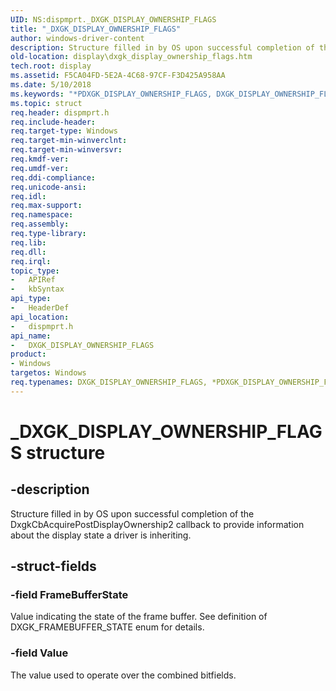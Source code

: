 ```yaml
---
UID: NS:dispmprt._DXGK_DISPLAY_OWNERSHIP_FLAGS
title: "_DXGK_DISPLAY_OWNERSHIP_FLAGS"
author: windows-driver-content
description: Structure filled in by OS upon successful completion of the DxgkCbAcquirePostDisplayOwnership2 callback to provide information about the display state a driver is inheriting.
old-location: display\dxgk_display_ownership_flags.htm
tech.root: display
ms.assetid: F5CA04FD-5E2A-4C68-97CF-F3D425A958AA
ms.date: 5/10/2018
ms.keywords: "*PDXGK_DISPLAY_OWNERSHIP_FLAGS, DXGK_DISPLAY_OWNERSHIP_FLAGS, DXGK_DISPLAY_OWNERSHIP_FLAGS structure [Display Devices], PDXGK_DISPLAY_OWNERSHIP_FLAGS, PDXGK_DISPLAY_OWNERSHIP_FLAGS structure pointer [Display Devices], _DXGK_DISPLAY_OWNERSHIP_FLAGS, display.dxgk_display_ownership_flags, dispmprt/DXGK_DISPLAY_OWNERSHIP_FLAGS, dispmprt/PDXGK_DISPLAY_OWNERSHIP_FLAGS"
ms.topic: struct
req.header: dispmprt.h
req.include-header: 
req.target-type: Windows
req.target-min-winverclnt: 
req.target-min-winversvr: 
req.kmdf-ver: 
req.umdf-ver: 
req.ddi-compliance: 
req.unicode-ansi: 
req.idl: 
req.max-support: 
req.namespace: 
req.assembly: 
req.type-library: 
req.lib: 
req.dll: 
req.irql: 
topic_type:
-	APIRef
-	kbSyntax
api_type:
-	HeaderDef
api_location:
-	dispmprt.h
api_name:
-	DXGK_DISPLAY_OWNERSHIP_FLAGS
product:
- Windows
targetos: Windows
req.typenames: DXGK_DISPLAY_OWNERSHIP_FLAGS, *PDXGK_DISPLAY_OWNERSHIP_FLAGS
---
```


# _DXGK_DISPLAY_OWNERSHIP_FLAGS structure


## -description


Structure filled in by OS upon successful completion of the DxgkCbAcquirePostDisplayOwnership2 callback to provide information about the display state a driver is inheriting.


## -struct-fields




### -field FrameBufferState

Value indicating the state of the frame buffer.  See definition of DXGK_FRAMEBUFFER_STATE enum for details.  


### -field Value

The value used to operate over the combined bitfields.


